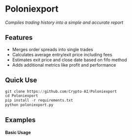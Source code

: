 # Poloniexport
<i>Compiles trading history into a simple and accurate report</i>

## Features
- Merges order spreads into single trades
- Calculates average entry/exit price including fees
- Estimates exit price and close date based on fifo method
- Adds additional metrics like profit and performance

## Quick Use
```python
git clone https://github.com/Crypto-AI/Poloniexport
cd Poloniexport
pip install -r requirements.txt
python poloniexport.py 
```

## Examples
#### Basic Usage
